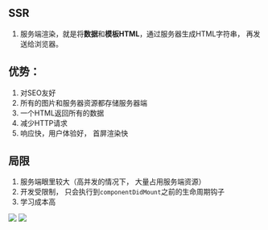 ## SSR
1. 服务端渲染，就是将**数据**和**模板HTML**，通过服务器生成HTML字符串， 再发送给浏览器。

## 优势：
1. 对SEO友好
2. 所有的图片和服务器资源都存储服务器端
3. 一个HTML返回所有的数据
4. 减少HTTP请求
5. 响应快，用户体验好， 首屏渲染快
## 局限
1. 服务端眼里较大（高并发的情况下， 大量占用服务端资源）
2. 开发受限制， 只会执行到`componentDidMount`之前的生命周期钩子
3. 学习成本高

![](https://cdn.nlark.com/yuque/0/2021/jpeg/1500604/1612599842432-0b804ffa-177b-43c8-a973-d633917b784b.jpeg)
![](https://cdn.nlark.com/yuque/0/2021/jpeg/1500604/1612599902197-a00e3b91-390f-47b7-856f-b1f2d5c782f7.jpeg)